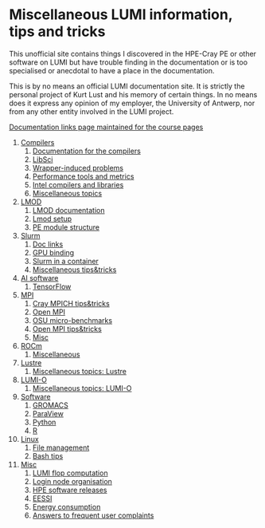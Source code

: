 # Miscellaneous LUMI information, tips and tricks

This unofficial site contains things I discovered in the HPE-Cray PE or other software on LUMI
but have trouble finding in the documentation or is too specialised or anecdotal to have a place
in the documentation.

This is by no means an official LUMI documentation site. It is strictly the personal project of
Kurt Lust and his memory of certain things. In no means does it express any opinion of my employer,
the University of Antwerp, nor from any other entity involved in the LUMI project.

[Documentation links page maintained for the course pages](Doclinks.md)

1.  [Compilers](01_Compilers/index.md)
    1.  [Documentation for the compilers](01_Compilers/01_01_Doclinks.md)
    2.  [LibSci](01_Compilers/01_02_LibSci.md)
    3.  [Wrapper-induced problems](01_Compilers/01_03_WrapperIssues.md)
    4.  [Performance tools and metrics](01_Compilers/01_04_PerformanceTools.md)
    5.  [Intel compilers and libraries](01_Compilers/01_05_Intel.md)
    6.  [Miscellaneous topics](01_Compilers/01_99_misc.md)
2.  [LMOD](02_LMOD/index.md)
    1.  [LMOD documentation](02_LMOD/02_01_Doclinks.md)
    2.  [Lmod setup](02_LMOD/02_02_LMOD_setup.md)
    3.  [PE module structure](02_LMOD/02_03_PE_module_structure.md)
3.  [Slurm](03_Slurm/index.md)
    1.  [Doc links](03_Slurm/03_01_Doclinks.md)
    2.  [GPU binding](03_Slurm/03_02_GPU_binding.md)
    3.  [Slurm in a container](03_Slurm/03_03_Slurm_in_container.md)
    4.  [Miscellaneous tips&tricks](03_Slurm/03_99_misc.md)
4.  [AI software](04_AI_packages/index.md)
    1.  [TensorFlow](04_AI_packages/04_02_TensorFlow.md)
5.  [MPI](05_MPI/index.md)
    1.  [Cray MPICH tips&tricks](05_MPI/05_01_Cray_MPICH_tips.md)
    2.  [Open MPI](05_MPI/05_02_OpenMPI.md)
    3.  [OSU micro-benchmarks](05_MPI/05_03_OSU_benchmarks.md)
    4.  [Open MPI tips&tricks](05_MPI/05_04_OpenMPI.md)
    5.  [Misc](05_MPI/05_99_misc.md)
6.  [ROCm](06_ROCm/index.md)
    1.  [Miscellaneous](06_ROCm/06_99_misc.md)
7.  [Lustre](07_Lustre/index.md)
    1.  [Miscellaneous topics: Lustre](07_Lustre/07_99_misc.md)
8.  [LUMI-O](08_LUMI-O/index.md)
    1.  [Miscellaneous topics: LUMI-O](08_LUMI-O/08_99_misc.md)
9.  [Software](09_Software/index.md)
    1.   [GROMACS](09_Software/09_G01_GROMACS.md)
    2.   [ParaView](09_Software/09_P01_ParaView.md)
    3.   [Python](09_Software/09_P02_Python.md)
    4.   [R](09_Software/09_R01_R.md)
10. [Linux](98_Linux/index.md)
    1.  [File management](98_Linux/98_01_File_management.md)
    2.  [Bash tips](98_Linux/98_02_Bash_tips.md)
11. [Misc](99_Misc/index.md)
    1.  [LUMI flop computation](99_Misc/99_01_Flops.md)
    2.  [Login node organisation](99_Misc/99_02_LoginNodes.md)
    3.  [HPE software releases](99_Misc/99_03_SystemEnvironments.md)
    4.  [EESSI](99_Misc/99_04_EESSI.md)
    5.  [Energy consumption](99_Misc/99_05_Energy_consumption.md)
    6.  [Answers to frequent user complaints](99_Misc/99_06_Answers_to_user_complaints.md)
